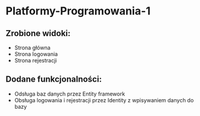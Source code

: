 # Platformy-Programowania-1
## Zrobione widoki:
* Strona główna
* Strona logowania
* Strona rejestracji
## Dodane funkcjonalności:
* Odsługa baz danych przez Entity framework
* Obsługa logowania i rejestracji przez Identity z wpisywaniem danych do bazy
